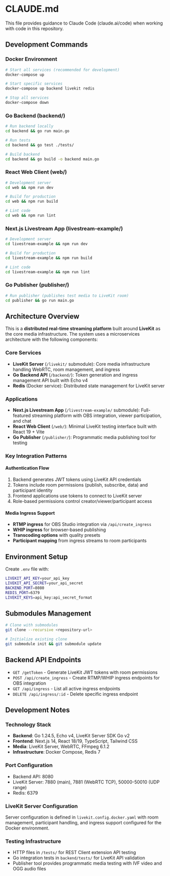 # CLAUDE.md

This file provides guidance to Claude Code (claude.ai/code) when working with code in this repository.

## Development Commands

### Docker Environment
```bash
# Start all services (recommended for development)
docker-compose up

# Start specific services
docker-compose up backend livekit redis

# Stop all services
docker-compose down
```

### Go Backend (backend/)
```bash
# Run backend locally
cd backend && go run main.go

# Run tests
cd backend && go test ./tests/

# Build backend
cd backend && go build -o backend main.go
```

### React Web Client (web/)
```bash
# Development server
cd web && npm run dev

# Build for production
cd web && npm run build

# Lint code
cd web && npm run lint
```

### Next.js Livestream App (livestream-example/)
```bash
# Development server
cd livestream-example && npm run dev

# Build for production
cd livestream-example && npm run build

# Lint code
cd livestream-example && npm run lint
```

### Go Publisher (publisher/)
```bash
# Run publisher (publishes test media to LiveKit room)
cd publisher && go run main.go
```

## Architecture Overview

This is a **distributed real-time streaming platform** built around **LiveKit** as the core media infrastructure. The system uses a microservices architecture with the following components:

### Core Services
- **LiveKit Server** (`/livekit/` submodule): Core media infrastructure handling WebRTC, room management, and ingress
- **Go Backend API** (`/backend/`): Token generation and ingress management API built with Echo v4
- **Redis** (Docker service): Distributed state management for LiveKit server

### Applications  
- **Next.js Livestream App** (`/livestream-example/` submodule): Full-featured streaming platform with OBS integration, viewer participation, and chat
- **React Web Client** (`/web/`): Minimal LiveKit testing interface built with React 19 + Vite
- **Go Publisher** (`/publisher/`): Programmatic media publishing tool for testing

### Key Integration Patterns

#### Authentication Flow
1. Backend generates JWT tokens using LiveKit API credentials
2. Tokens include room permissions (publish, subscribe, data) and participant identity
3. Frontend applications use tokens to connect to LiveKit server
4. Role-based permissions control creator/viewer/participant access

#### Media Ingress Support
- **RTMP ingress** for OBS Studio integration via `/api/create_ingress`
- **WHIP ingress** for browser-based publishing
- **Transcoding options** with quality presets
- **Participant mapping** from ingress streams to room participants

## Environment Setup

Create `.env` file with:
```bash
LIVEKIT_API_KEY=your_api_key
LIVEKIT_API_SECRET=your_api_secret
BACKEND_PORT=8080
REDIS_PORT=6379
LIVEKIT_KEYS=api_key:api_secret_format
```

## Submodules Management

```bash
# Clone with submodules
git clone --recursive <repository-url>

# Initialize existing clone
git submodule init && git submodule update
```

## Backend API Endpoints

- `GET /getToken` - Generate LiveKit JWT tokens with room permissions
- `POST /api/create_ingress` - Create RTMP/WHIP ingress endpoints for OBS integration
- `GET /api/ingress` - List all active ingress endpoints
- `DELETE /api/ingress/:id` - Delete specific ingress endpoint

## Development Notes

### Technology Stack
- **Backend**: Go 1.24.5, Echo v4, LiveKit Server SDK Go v2
- **Frontend**: Next.js 14, React 18/19, TypeScript, Tailwind CSS
- **Media**: LiveKit Server, WebRTC, FFmpeg 6.1.2
- **Infrastructure**: Docker Compose, Redis 7

### Port Configuration
- Backend API: 8080
- LiveKit Server: 7880 (main), 7881 (WebRTC TCP), 50000-50010 (UDP range)
- Redis: 6379

### LiveKit Server Configuration
Server configuration is defined in `livekit.config.docker.yaml` with room management, participant handling, and ingress support configured for the Docker environment.

### Testing Infrastructure
- HTTP files in `/tests/` for REST Client extension API testing
- Go integration tests in `backend/tests/` for LiveKit API validation
- Publisher tool provides programmatic media testing with IVF video and OGG audio files